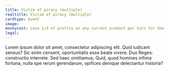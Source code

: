 ```yaml
---
title: Victim of piracy (multiple)
realtitle: Victim of piracy (multiple)
cardtype: Event
image: 
moneycost: Lose 1/4 of profits on any current product per turn for the next two turns.
legal: 
---
```

Lorem ipsum dolor sit amet, consectetur adipiscing elit. Quid iudicant sensus? Sic enim censent, oportunitatis esse beate vivere. Duo Reges: constructio interrete. Sed haec omittamus; Quid, quod homines infima fortuna, nulla spe rerum gerendarum, opifices denique delectantur historia?
